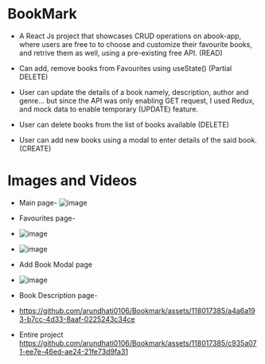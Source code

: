# BookMark
- A React Js project that showcases CRUD operations on abook-app, where users are free to  to choose and customize their favourite books, and retrive them as well, using a pre-existing free API. (READ)

- Can add, remove books from Favourites using useState() (Partial DELETE)

- User can update the details of a book namely, description, author and genre... but since the API was only enabling GET request, I used Redux, and mock data to enable temporary (UPDATE) feature.

- User can delete books from the list of books available (DELETE)

- User can add new books using a modal to enter details of the said book.  (CREATE)

# Images and Videos
- Main page-
![image](https://github.com/arundhati0106/Bookmark/assets/118017385/bee60965-5bd5-4072-b125-9d72dbda0848)

- Favourites page-
- ![image](https://github.com/arundhati0106/Bookmark/assets/118017385/d1fd41d4-427e-4f3f-839b-51f87b919322)

- ![image](https://github.com/arundhati0106/Bookmark/assets/118017385/1f55e01d-746d-49e2-bcf2-ab979b33fd23)

- Add Book Modal page
- ![image](https://github.com/arundhati0106/Bookmark/assets/118017385/da16c2ad-76df-467e-964f-c45a8a936bac)

- Book Description page-
- https://github.com/arundhati0106/Bookmark/assets/118017385/a4a6a193-b7cc-4d33-8aaf-0225243c34ce

- Entire project
https://github.com/arundhati0106/Bookmark/assets/118017385/c935a071-ee7e-46ed-ae24-21fe73d9fa31


